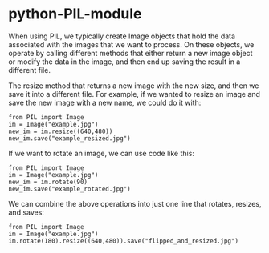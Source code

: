 # python-PIL-module

When using PIL, we typically create Image objects that hold the data associated with the images that we want to process. On these objects, we operate by calling different methods that either return a new image object or modify the data in the image, and then end up saving the result in a different file.

The resize method that returns a new image with the new size, and then we save it into a different file. 
For example, if we wanted to resize an image and save the new image with a new name, we could do it with:

`from PIL import Image`<br>
`im = Image("example.jpg")`<br>
`new_im = im.resize((640,480))`<br>
`new_im.save("example_resized.jpg")`

If we want to rotate an image, we can use code like this:

`from PIL import Image`<br>
`im = Image("example.jpg")`<br>
`new_im = im.rotate(90)`<br>
`new_im.save("example_rotated.jpg")`

We can combine the above operations into just one line that rotates, resizes, and saves:

`from PIL import Image`<br>
`im = Image("example.jpg")`<br>
`im.rotate(180).resize((640,480)).save("flipped_and_resized.jpg")`
